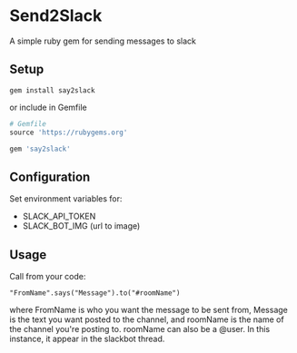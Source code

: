 # Send2Slack

A simple ruby gem for sending messages to slack

## Setup

`gem install say2slack`

or include in Gemfile

```ruby
# Gemfile
source 'https://rubygems.org'

gem 'say2slack'
```

## Configuration

Set environment variables for:

- SLACK_API_TOKEN
- SLACK_BOT_IMG (url to image)

## Usage

Call from your code:

`"FromName".says("Message").to("#roomName")`

where FromName is who you want the message to be sent from, Message is the text you want posted to the channel, and roomName is the name of the channel you're posting to. roomName can also be a @user. In this instance, it appear in the slackbot thread.
